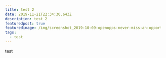 ```yaml
---
title: test 2
date: 2019-11-21T22:34:30.643Z
description: test 2
featuredpost: true
featuredimage: /img/screenshot_2019-10-09-openopps-never-miss-an-opportunity.png
tags:
  - test
---
```

test
